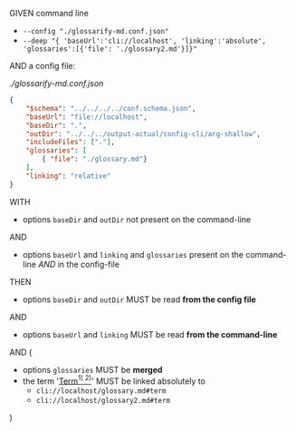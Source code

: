 GIVEN command line

-   `--config "./glossarify-md.conf.json"`
-   `--deep "{ 'baseUrl':'cli://localhost', 'linking':'absolute', 'glossaries':[{'file': './glossary2.md'}]}"`

AND a config file:

_./glossarify-md.conf.json_

```json
{
    "$schema": "../../../../conf.schema.json",
    "baseUrl": "file://localhost",
    "baseDir": ".",
    "outDir": "../../../output-actual/config-cli/arg-shallow",
    "includeFiles": ["."],
    "glossaries": [
        { "file": "./glossary.md"}
    ],
    "linking": "relative"
}
```

WITH

-   options `baseDir` and `outDir` not present on the command-line

AND

-   options `baseUrl` and `linking` and `glossaries` present on the command-line _AND_ in the config-file

THEN

-   options `baseDir` and `outDir` MUST be read **from the config file**

AND

-   options `baseUrl` and `linking` MUST be read **from the command-line**

AND (

-   options `glossaries` MUST be **merged**
-   the term '[Term][1][<sup>1)</sup>][1][<sup> 2)</sup>][2]' MUST be linked absolutely to
    -   `cli://localhost/glossary.md#term`
    -   `cli://localhost/glossary2.md#term`

)

[1]: ./glossary.md#term

[2]: ./glossary2.md#term
